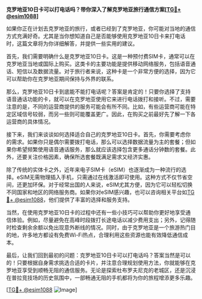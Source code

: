**克罗地亚10日卡可以打电话吗？带你深入了解克罗地亚旅行通信方案[[TG💪+ @esim1088](https://t.me/s/esim1088)]**

如果你正在计划去克罗地亚的旅行，或者已经到了克罗地亚，你可能对当地的通信方式充满好奇。尤其是当你想知道自己是否能够使用克罗地亚10日卡来打电话时，这篇文章将为你详细解答，并提供一些实用的建议。

首先，我们需要明确什么是克罗地亚10日卡。这是一种预付费SIM卡，通常可以在克罗地亚当地或国际上购买。这类卡的主要功能是提供移动网络服务，包括语音通话、短信以及数据流量。对于旅行者来说，这种卡是一个非常方便的选择，因为它可以帮助你在克罗地亚期间保持与外界的联系。

那么，克罗地亚10日卡到底能不能打电话呢？答案是肯定的！只要你选择了支持语音通话功能的卡，就可以在克罗地亚使用它来进行电话拨打和接听。不过，需要注意的是，不同的运营商提供的服务可能会有所不同。比如，有些运营商可能在特定区域信号较弱，而另一些则可能覆盖更广。因此，在购买之前最好先了解一下各运营商的具体情况。

接下来，我们来谈谈如何选择适合自己的克罗地亚10日卡。首先，你需要考虑你的需求。如果你只是偶尔需要拨打电话，那么可以选择数据流量为主的套餐；但如果你希望频繁使用语音通话服务，那么就应该选择包含更多通话分钟数的套餐。此外，还要关注价格因素，确保所选套餐既满足需求又经济实惠。

除了传统的实体卡之外，近年来电子SIM卡（eSIM）也逐渐成为一种流行的选择。eSIM无需物理插入手机，只需通过在线激活即可使用。这种方式不仅节省空间，还更加环保。对于经常出国的人来说，eSIM尤其方便，因为它可以轻松切换不同国家和地区的网络服务商。如果你对eSIM感兴趣，也可以咨询相关平台如[TG💪+ @esim1088](https://t.me/s/esim1088)，他们提供了丰富的选择和服务支持。

当然，在使用克罗地亚10日卡的过程中还有一些小技巧可以帮助你更好地享受通信体验。例如，尽量避免在高峰时段拨打长途电话以减少费用支出；另外，记得随时检查剩余余额以免出现意外断线的情况。同时，由于克罗地亚是一个旅游热门目的地，许多地方都设有免费Wi-Fi热点，合理利用这些资源也能有效降低通信成本。

最后，让我们回到最初的问题：克罗地亚10日卡可以打电话吗？答案当然是可以的！只要根据自身需求挑选合适的卡片，并注意合理规划使用方法，你就能够在克罗地亚享受到顺畅无阻的通信服务。无论是探索杜布罗夫尼克的老城区，还是沉浸在普拉竞技场的历史氛围中，一部畅通无阻的手机都将为你的旅程增添更多乐趣。

[[TG💪+ @esim1088](https://t.me/s/esim1088) ![Image](https://i.postimg.cc/4NQfJmqS/Snipaste-2025-05-13-00-14-12.png)]